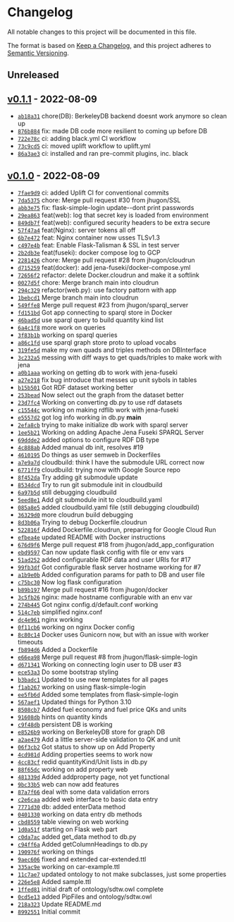 # Changelog

All notable changes to this project will be documented in this file.

The format is based on [Keep a Changelog](https://keepachangelog.com/en/1.0.0/), and this project adheres to [Semantic Versioning](https://semver.org/spec/v2.0.0.html).

## Unreleased

## [v0.1.1](https://github.com/jhugon/semantic-data-taking-webapp/releases/tag/v0.1.1) - 2022-08-09

- [`ab18a31`](https://github.com/jhugon/semantic-data-taking-webapp/commit/ab18a313728bb94bd569689db5ee131feb3a50e1) chore(DB): BerkeleyDB backend doesnt work anymore so clean up
- [`876b884`](https://github.com/jhugon/semantic-data-taking-webapp/commit/876b8847a04a6676533039e9aa12c7190428bdf3) fix: made DB code more resilient to coming up before DB
- [`722e78c`](https://github.com/jhugon/semantic-data-taking-webapp/commit/722e78c6967c644e304ec7f32248d45c05b6ae7a) ci: adding black.yml CI workflow
- [`73c9cd5`](https://github.com/jhugon/semantic-data-taking-webapp/commit/73c9cd5caf8da53aef3e6e1bb83de3802615f908) ci: moved uplift workflow to uplift.yml
- [`86a3ae3`](https://github.com/jhugon/semantic-data-taking-webapp/commit/86a3ae336d1ee3af83c8d3dd07e86bc7430c0c0a) ci: installed and ran pre-commit plugins, inc. black

## [v0.1.0](https://github.com/jhugon/semantic-data-taking-webapp/releases/tag/v0.1.0) - 2022-08-09

- [`7fae9d9`](https://github.com/jhugon/semantic-data-taking-webapp/commit/7fae9d9c79405d6cde15b6078287a5d53cd37a1b) ci: added Uplift CI for conventional commits
- [`7da5375`](https://github.com/jhugon/semantic-data-taking-webapp/commit/7da537578363bacc913a650b6f8808d889e62a17) chore: Merge pull request #30 from jhugon/SSL
- [`abb3e75`](https://github.com/jhugon/semantic-data-taking-webapp/commit/abb3e750d370fea491a2fa9281dcd193d22ba19b) fix: flask-simple-login update--dont print passwords
- [`29ea863`](https://github.com/jhugon/semantic-data-taking-webapp/commit/29ea86302b323028defd9619f958196e7aa2b9b3) feat(web): log that secret key is loaded from environment
- [`849db7f`](https://github.com/jhugon/semantic-data-taking-webapp/commit/849db7fea3a63bb719abed00cb0c751cfa46a5d1) feat(web): configured security headers to be extra secure
- [`57f47a4`](https://github.com/jhugon/semantic-data-taking-webapp/commit/57f47a45938b653314a2660c546fa575d7244318) feat(Nginx): server tokens all off
- [`6b7e472`](https://github.com/jhugon/semantic-data-taking-webapp/commit/6b7e4720bd2d8ed04c1b9eedabbd6accf6a45d9d) feat: Nginx container now usses TLSv1.3
- [`c497e4b`](https://github.com/jhugon/semantic-data-taking-webapp/commit/c497e4b77d973eb698e1b0ffc9f93a2c673f860d) feat: Enable Flask-Talisman & SSL in test server
- [`2b2db3e`](https://github.com/jhugon/semantic-data-taking-webapp/commit/2b2db3e9a6cbc30d0927273b894696990b3c0542) feat(fuseki): docker compose log to GCP
- [`2281426`](https://github.com/jhugon/semantic-data-taking-webapp/commit/22814266012f6c1d6fb3f1016430ed5f49072089) chore: Merge pull request #28 from jhugon/cloudrun
- [`d715259`](https://github.com/jhugon/semantic-data-taking-webapp/commit/d7152598e3a36ce047e811e43efa181671ae224a) feat(docker): add jena-fuseki/docker-compose.yml
- [`72656f2`](https://github.com/jhugon/semantic-data-taking-webapp/commit/72656f247b0c71287f22cf45abe2cbc765f30216) refactor: delete Docker.cloudrun and make it a softlink
- [`0027d5f`](https://github.com/jhugon/semantic-data-taking-webapp/commit/0027d5fb663e576b075365ad979cd91bf49708ff) chore: Merge branch main into cloudrun
- [`294c329`](https://github.com/jhugon/semantic-data-taking-webapp/commit/294c32997e2eec6ff236a43523e7524d850d31c4) refactor(web.py): use factory pattorn with app
- [`1bebcd1`](https://github.com/jhugon/semantic-data-taking-webapp/commit/1bebcd1368974d69073e1a75472404988ab4970b) Merge branch main into cloudrun
- [`549ffe8`](https://github.com/jhugon/semantic-data-taking-webapp/commit/549ffe80028f508d458c2576a00a364bb783a217) Merge pull request #23 from jhugon/sparql_server
- [`fd151bd`](https://github.com/jhugon/semantic-data-taking-webapp/commit/fd151bd26487b2fa8c5722d49d40ca17a920d04e) Got app connecting to sparql store in Docker
- [`46bad5d`](https://github.com/jhugon/semantic-data-taking-webapp/commit/46bad5d308914bf2cc74b5ad862722a3ca5882da) use sparql query to build quantity kind list
- [`6a4c1f8`](https://github.com/jhugon/semantic-data-taking-webapp/commit/6a4c1f81b1d834d615104cd56c6aa0971985954c) more work on queries
- [`3f83b1b`](https://github.com/jhugon/semantic-data-taking-webapp/commit/3f83b1b7ca25a81b45cb5dc15cd5bac148bcb6b4) working on sparql queries
- [`a86c1fd`](https://github.com/jhugon/semantic-data-taking-webapp/commit/a86c1fd7d974ef0060c6737d2834dcf278d942f5) use sparql graph store proto to upload vocabs
- [`319fe5d`](https://github.com/jhugon/semantic-data-taking-webapp/commit/319fe5d9b174ba076ffdbe8df15eee87e80a262f) make my own quads and triples methods on DBInterface
- [`3c232a5`](https://github.com/jhugon/semantic-data-taking-webapp/commit/3c232a5b400a2c9d3e5a2c1f91213cc22b3f0aeb) messing with diff ways to get quads/triples to make work with jena
- [`a0b1aaa`](https://github.com/jhugon/semantic-data-taking-webapp/commit/a0b1aaadf325edb06eef27b93040859efc494320) working on getting db to work with jena-fuseki
- [`a27e218`](https://github.com/jhugon/semantic-data-taking-webapp/commit/a27e218d9b207d3a56e80e1d6469491653268f15) fix bug introduce that messes up unit sybols in tables
- [`b15b501`](https://github.com/jhugon/semantic-data-taking-webapp/commit/b15b501dc01e0fc6c719dce4612eb477e17d7012) Got RDF dataset working better
- [`253bead`](https://github.com/jhugon/semantic-data-taking-webapp/commit/253beade1e6ae47a31530358a48c1609b5dddbf2) Now select out the graph from the dataset better
- [`23d7fc4`](https://github.com/jhugon/semantic-data-taking-webapp/commit/23d7fc45aed9abe2fd8370ec2298eef0545d9aea) Working on converting db.py to use rdf datasets
- [`c15544c`](https://github.com/jhugon/semantic-data-taking-webapp/commit/c15544c1f418db6bfa8eff1d6e52291308df9c9c) working on making rdflib work with jena-fuseki
- [`e5557d2`](https://github.com/jhugon/semantic-data-taking-webapp/commit/e5557d2e948c4c904c3f301d46063626e24c2178) got log info working in db.py __main__
- [`2efa8cb`](https://github.com/jhugon/semantic-data-taking-webapp/commit/2efa8cbeab7575bfe9c61e2de139a80b4e6dbcc6) trying to make initialize db work with sparql server
- [`1ee5b21`](https://github.com/jhugon/semantic-data-taking-webapp/commit/1ee5b217766bd5a0867091c729946297cde7e594) Working on adding Apache Jena Fuseki SPARQL Server
- [`69ddde2`](https://github.com/jhugon/semantic-data-taking-webapp/commit/69ddde25f8f40518a7d72fc73c3d628ab5655205) added options to configure RDF DB type
- [`4c888ab`](https://github.com/jhugon/semantic-data-taking-webapp/commit/4c888ab66ae6c6ecf7c4db13652bfc544ffa859c) Added manual db init, resolves #19
- [`4610195`](https://github.com/jhugon/semantic-data-taking-webapp/commit/4610195edfebc3e77de028b5edc0f61985d92d5d) Do things as user semweb in Dockerfiles
- [`a7e9a7d`](https://github.com/jhugon/semantic-data-taking-webapp/commit/a7e9a7ddd4cf1adca062f59aafb14a0c9fcf6142) cloudbuild: think I have the submodule URL correct now
- [`6771ff9`](https://github.com/jhugon/semantic-data-taking-webapp/commit/6771ff948d48d375d0ca11e4bc81c376acf3369b) cloudbuild: trying now with Google Source repo
- [`8f452da`](https://github.com/jhugon/semantic-data-taking-webapp/commit/8f452dab53e0fb2dce49b742d6ced1fbe50d1a8f) Try adding git submodule update
- [`8534dcd`](https://github.com/jhugon/semantic-data-taking-webapp/commit/8534dcdcb4753d39d53af489624a4cad8b29eac3) Try to run git submodule init in cloudbuild
- [`6a97b5d`](https://github.com/jhugon/semantic-data-taking-webapp/commit/6a97b5d0f470e16383e4a779f961ba7c0455e541) still debugging cloudbuild
- [`5eed8e1`](https://github.com/jhugon/semantic-data-taking-webapp/commit/5eed8e139307b253ff6fb928a52bd657f50450a5) Add git submodule init to cloudbuild.yaml
- [`085a8e5`](https://github.com/jhugon/semantic-data-taking-webapp/commit/085a8e57481673222a492006998933d1a5a0b94e) added cloudbuild.yaml file (still debugging cloudbuild)
- [`36329d0`](https://github.com/jhugon/semantic-data-taking-webapp/commit/36329d044af4c76b6c7461d0478993da1127c2c3) more cloudrun build debugging
- [`8d3b06a`](https://github.com/jhugon/semantic-data-taking-webapp/commit/8d3b06a6d15240c2744f8116a8db8ec0856ec3de) Trying to debug Dockerfile.cloudrun
- [`522816f`](https://github.com/jhugon/semantic-data-taking-webapp/commit/522816fe5e6bded5b355eb55b8eeb965bc83113b) Added Dockerfile.cloudrun, preparing for Google Cloud Run
- [`efbea4e`](https://github.com/jhugon/semantic-data-taking-webapp/commit/efbea4eb02c63d356550ca93229a905e0114e011) updated README with Docker instructions
- [`676d9f6`](https://github.com/jhugon/semantic-data-taking-webapp/commit/676d9f641bc9d826d5b3b56fda2587bbd574f3b8) Merge pull request #18 from jhugon/add_app_configuration
- [`ebd9597`](https://github.com/jhugon/semantic-data-taking-webapp/commit/ebd959722fb47a5ec519c1eac03cada704f8219b) Can now update flask config with file or env vars
- [`51ad252`](https://github.com/jhugon/semantic-data-taking-webapp/commit/51ad252c9f7ed3276da2488d0ac564d496014a13) added configurable RDF data and user URIs for #17
- [`99fb3df`](https://github.com/jhugon/semantic-data-taking-webapp/commit/99fb3df5c87dd5d2b37e7623238e299c314c8a85) Got configurable flask server hostname working for #7
- [`a1b9e0b`](https://github.com/jhugon/semantic-data-taking-webapp/commit/a1b9e0b939184aaffb6e9be9fa1c914116651a5f) Added configuration params for path to DB and user file
- [`c75bc30`](https://github.com/jhugon/semantic-data-taking-webapp/commit/c75bc30f810ddcc6779327d7c29f5e9c4523fd36) Now log flask configuration
- [`b89b197`](https://github.com/jhugon/semantic-data-taking-webapp/commit/b89b19784aadd37e9510bfba6e64bb175758be13) Merge pull request #16 from jhugon/docker
- [`3c5fb26`](https://github.com/jhugon/semantic-data-taking-webapp/commit/3c5fb26be2789ec513bf2ab372944969345ee4b3) nginx: made hostname configurable with an env var
- [`274b445`](https://github.com/jhugon/semantic-data-taking-webapp/commit/274b445276a2c998bb23bd49c1aea51e13f9be75) Got nginx config.d/default.conf working
- [`514c7eb`](https://github.com/jhugon/semantic-data-taking-webapp/commit/514c7ebb49c7b929e1418f3096ec4ecd5e7a1444) simplified nginx.conf
- [`dc4e961`](https://github.com/jhugon/semantic-data-taking-webapp/commit/dc4e9611185cf46569efd3e663e5c99893e93d1d) nginx working
- [`0f11cb6`](https://github.com/jhugon/semantic-data-taking-webapp/commit/0f11cb6b2b7d9c05779a8299a0b16de166b40250) working on nginx Docker config
- [`8c80c14`](https://github.com/jhugon/semantic-data-taking-webapp/commit/8c80c140796d1093108c4fd5ad7b810e57228678) Docker uses Gunicorn now, but with an issue with worker timeouts
- [`fb894d6`](https://github.com/jhugon/semantic-data-taking-webapp/commit/fb894d65bdee993102adcef2a22181338745cd54) Added a Dockerfile
- [`e66ea98`](https://github.com/jhugon/semantic-data-taking-webapp/commit/e66ea98d82b0c1efe90418a561fe5ec01c536fc6) Merge pull request #8 from jhugon/flask-simple-login
- [`d671341`](https://github.com/jhugon/semantic-data-taking-webapp/commit/d671341e7d65c368f90fd71483212ba32683a4fd) Working on connecting login user to DB user #3
- [`ece53a3`](https://github.com/jhugon/semantic-data-taking-webapp/commit/ece53a3bc851d14cdd10b762e05f812150d15be6) Do some bootstrap styling
- [`b3badc1`](https://github.com/jhugon/semantic-data-taking-webapp/commit/b3badc150eff790f332f2972409f8c8ea9f5b285) Updated to use new templates for all pages
- [`f1ab267`](https://github.com/jhugon/semantic-data-taking-webapp/commit/f1ab267c0d4a528c139c3c8eb128d8f0168f7f08) working on using flask-simple-login
- [`ee5fb6d`](https://github.com/jhugon/semantic-data-taking-webapp/commit/ee5fb6d013188fd0e6d3d44eac421f9c160dde22) Added some templates from flask-simple-login
- [`567aef1`](https://github.com/jhugon/semantic-data-taking-webapp/commit/567aef11d1b51e7b2e122f06bf6a11f5786a0ac6) Updated things for Python 3.10
- [`8508cb7`](https://github.com/jhugon/semantic-data-taking-webapp/commit/8508cb7211fea3da3e584f25f2426d7660edd2d1) Added fuel economy and fuel price QKs and units
- [`91608db`](https://github.com/jhugon/semantic-data-taking-webapp/commit/91608dbaa74cc294b8b585b9001b238673264ea3) hints on quantity kinds
- [`c9f48db`](https://github.com/jhugon/semantic-data-taking-webapp/commit/c9f48db86d39fb1c537ed33041e9ced912c969ef) persistent DB is working
- [`e8526b9`](https://github.com/jhugon/semantic-data-taking-webapp/commit/e8526b9b786bf4a9f2e0022bb8399dbe9134d98a) working on BerkeleyDB store for graph DB
- [`a2ae479`](https://github.com/jhugon/semantic-data-taking-webapp/commit/a2ae479cbc0f141f2fa42c2405c2cfa33e52ad44) Add a little server-side validation to QK and unit
- [`06f3cb2`](https://github.com/jhugon/semantic-data-taking-webapp/commit/06f3cb266122b44ecbc7fd8f7a6b847b0552388a) Got status to show up on Add Property
- [`4cd981d`](https://github.com/jhugon/semantic-data-taking-webapp/commit/4cd981d61838104d2329b8b65b837efceb7da6b5) Adding properties seems to work now
- [`4cc83cf`](https://github.com/jhugon/semantic-data-taking-webapp/commit/4cc83cfdbff6327f91b96f3804c1208b91b91b0e) redid quantityKind/Unit lists in db.py
- [`88f65dc`](https://github.com/jhugon/semantic-data-taking-webapp/commit/88f65dc020cb9edb7291f5b32643fb92d5bca5f6) working on add property web
- [`481339d`](https://github.com/jhugon/semantic-data-taking-webapp/commit/481339d0721b9c2bb0f56439356f0f8d95542e89) Added addproperty page, not yet functional
- [`9bc33b5`](https://github.com/jhugon/semantic-data-taking-webapp/commit/9bc33b5bec170cb427df8ebdb9725a95983d4277) web can now add features
- [`87a7f66`](https://github.com/jhugon/semantic-data-taking-webapp/commit/87a7f66eee89005132f5f98325923cbb366095be) deal with some data validation errors
- [`c2e6caa`](https://github.com/jhugon/semantic-data-taking-webapp/commit/c2e6caa0519555828d773d3e72002ba9b9ed882a) added web interface to basic data entry
- [`7771d30`](https://github.com/jhugon/semantic-data-taking-webapp/commit/7771d30563569036c0e717394a3aaf3261e2d442) db: added enterData method
- [`0401330`](https://github.com/jhugon/semantic-data-taking-webapp/commit/040133052972da573f64f20ff487833690821544) working on data entry db methods
- [`cbd8559`](https://github.com/jhugon/semantic-data-taking-webapp/commit/cbd85593bcd8acbe3895569a6c222cd0922fdd8b) table viewing on web working
- [`1d0a51f`](https://github.com/jhugon/semantic-data-taking-webapp/commit/1d0a51fa14ce117236f6e18330b4960df5016326) starting on Flask web part
- [`c0da7ac`](https://github.com/jhugon/semantic-data-taking-webapp/commit/c0da7ac9d4e9a3407941216b9e76392efa601d5e) added get_data method to db.py
- [`c94ff6a`](https://github.com/jhugon/semantic-data-taking-webapp/commit/c94ff6aba51d8507a6e603c8610f4eabb4ec3385) Added getColumnHeadings to db.py
- [`190976f`](https://github.com/jhugon/semantic-data-taking-webapp/commit/190976fff3e5179464ef7cc8cc91641ff55f71b1) working on things
- [`9aec606`](https://github.com/jhugon/semantic-data-taking-webapp/commit/9aec60604422579511363ca1d853558fcebe72f1) fixed and extended car-extended.ttl
- [`335ac9e`](https://github.com/jhugon/semantic-data-taking-webapp/commit/335ac9e704979e090e634dea5a70ed38d1667cfc) working on car-example.ttl
- [`11c7ae7`](https://github.com/jhugon/semantic-data-taking-webapp/commit/11c7ae7d44e70dec3c9662d4830159123d5a81f3) updated ontology to not make subclasses, just some properties
- [`226e5e8`](https://github.com/jhugon/semantic-data-taking-webapp/commit/226e5e8dea0efdf8bab185eb40968a6c4608293a) Added sample.ttl
- [`1ffed81`](https://github.com/jhugon/semantic-data-taking-webapp/commit/1ffed81d56c776538f8ccb7be5940574ee260c48) initial draft of ontology/sdtw.owl complete
- [`0cd5e13`](https://github.com/jhugon/semantic-data-taking-webapp/commit/0cd5e1387695d8c554c4f135d583fd80dde43929) added PipFiles and ontology/sdtw.owl
- [`218a323`](https://github.com/jhugon/semantic-data-taking-webapp/commit/218a32394fd5dc99cc0a2d0c2789bfe36cb8bffb) Update README.md
- [`8992551`](https://github.com/jhugon/semantic-data-taking-webapp/commit/89925516a153ad86a162423f797a084cdb1ac6c5) Initial commit
